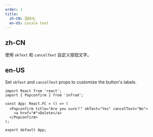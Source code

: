 ```yaml
---
order: 1
title:
  zh-CN: 国际化
  en-US: Locale text
---
```


## zh-CN

使用 `okText` 和 `cancelText` 自定义按钮文字。

## en-US

Set `okText` and `cancelText` props to customize the button's labels.

```tsx
import React from 'react';
import { Popconfirm } from 'infrad';

const App: React.FC = () => (
  <Popconfirm title="Are you sure？" okText="Yes" cancelText="No">
    <a href="#">Delete</a>
  </Popconfirm>
);

export default App;
```
